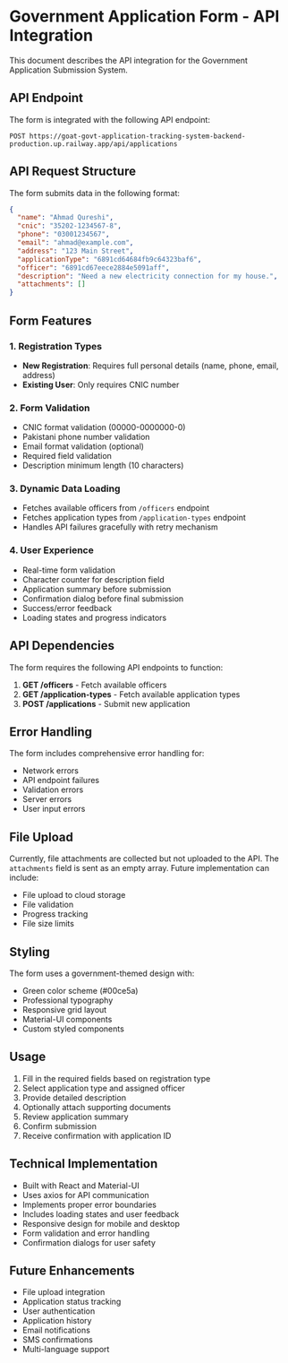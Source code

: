 # Government Application Form - API Integration

This document describes the API integration for the Government Application Submission System.

## API Endpoint

The form is integrated with the following API endpoint:
```
POST https://goat-govt-application-tracking-system-backend-production.up.railway.app/api/applications
```

## API Request Structure

The form submits data in the following format:

```json
{
  "name": "Ahmad Qureshi",
  "cnic": "35202-1234567-8",
  "phone": "03001234567",
  "email": "ahmad@example.com",
  "address": "123 Main Street",
  "applicationType": "6891cd64684fb9c64323baf6",
  "officer": "6891cd67eece2884e5091aff",
  "description": "Need a new electricity connection for my house.",
  "attachments": []
}
```

## Form Features

### 1. Registration Types
- **New Registration**: Requires full personal details (name, phone, email, address)
- **Existing User**: Only requires CNIC number

### 2. Form Validation
- CNIC format validation (00000-0000000-0)
- Pakistani phone number validation
- Email format validation (optional)
- Required field validation
- Description minimum length (10 characters)

### 3. Dynamic Data Loading
- Fetches available officers from `/officers` endpoint
- Fetches application types from `/application-types` endpoint
- Handles API failures gracefully with retry mechanism

### 4. User Experience
- Real-time form validation
- Character counter for description field
- Application summary before submission
- Confirmation dialog before final submission
- Success/error feedback
- Loading states and progress indicators

## API Dependencies

The form requires the following API endpoints to function:

1. **GET /officers** - Fetch available officers
2. **GET /application-types** - Fetch available application types
3. **POST /applications** - Submit new application

## Error Handling

The form includes comprehensive error handling for:
- Network errors
- API endpoint failures
- Validation errors
- Server errors
- User input errors

## File Upload

Currently, file attachments are collected but not uploaded to the API. The `attachments` field is sent as an empty array. Future implementation can include:
- File upload to cloud storage
- File validation
- Progress tracking
- File size limits

## Styling

The form uses a government-themed design with:
- Green color scheme (#00ce5a)
- Professional typography
- Responsive grid layout
- Material-UI components
- Custom styled components

## Usage

1. Fill in the required fields based on registration type
2. Select application type and assigned officer
3. Provide detailed description
4. Optionally attach supporting documents
5. Review application summary
6. Confirm submission
7. Receive confirmation with application ID

## Technical Implementation

- Built with React and Material-UI
- Uses axios for API communication
- Implements proper error boundaries
- Includes loading states and user feedback
- Responsive design for mobile and desktop
- Form validation and error handling
- Confirmation dialogs for user safety

## Future Enhancements

- File upload integration
- Application status tracking
- User authentication
- Application history
- Email notifications
- SMS confirmations
- Multi-language support
